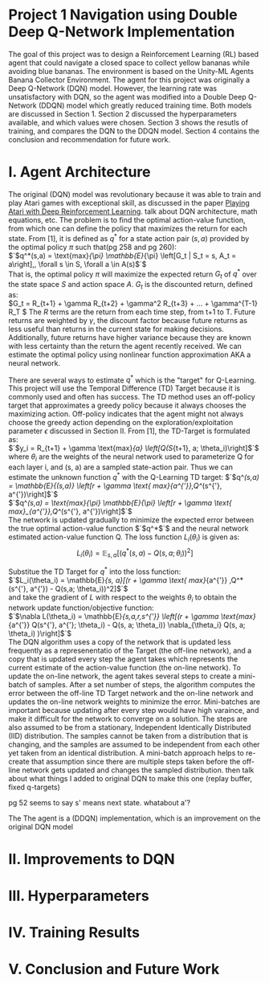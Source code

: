 # Project 1 Navigation using Double Deep Q-Network Implementation
The goal of this project was to design a Reinforcement Learning (RL) based agent that could navigate a closed space to collect yellow bananas while avoiding blue bananas. The environment is based on the Unity-ML Agents Banana Collector Environment. The agent for this project was originally a Deep Q-Network (DQN) model. However, the learning rate was unsatisfactory with DQN, so the agent was modified into a Double Deep Q-Network (DDQN) model which greatly reduced training time. Both models are discussed in Section 1. Section 2 discussed the hyperparameters available, and which values were chosen. Section 3 shows the resutls of training, and compares the DQN to the DDQN model. Section 4 contains the conclusion and recommendation for future work.

# I. Agent Architecture
The original (DQN) model was revolutionary because it was able to train and play Atari games with exceptional skill, as discussed in the paper [Playing Atari with Deep Reinforcement Learning](https://arxiv.org/pdf/1312.5602). 
talk about DQN architecture, math equations, etc.
The problem is to find the optimal action-value function, from which one can define the policy that maximizes the return for each state. From [1], it is defined as $`q^*`$ for a state action pair $(s,a)$ provided by the optimal policy $\pi$ such that(pg 258 and pg 260):  
$`$q^*(s,a) = \text{max}_{\pi} \mathbb{E}_{\pi} \left[G_t | S_t = s, A_t = a\right]\,\,  \forall s \in S, \forall a \in A(s)$`$  
That is, the optimal policy $\pi$ will maximize the expected return $G_t$ of $`q^*`$ over the state space $S$ and action space $A$. $G_t$ is the discounted return, defined as:  
$G_t = R_{t+1} + \gamma R_{t+2} + \gamma^2 R_{t+3} + ... + \gamma^{T-1} R_T $
The $R$ terms are the return from each time step, from t+1 to T. Future returns are weighted by $\gamma$, the discount factor because future returns as less useful than returns in the current state for making decisions. Additionally, future returns have higher variance because they are known with less certainty than the return the agent recently received. We can estimate the optimal policy using nonlinear function approximation AKA a neural network.  

There are several ways to estimate $`q^*`$ which is the "target" for Q-Learning. This project will use the Temporal Difference (TD) Target because it is commonly used and often has success.  The TD method uses an off-policy target that approximates a greedy policy because it always chooses the maximizing action. Off-policy indicates that the agent might not always choose the greedy action depending on the exploration/exploitation parameter $\epsilon$ discussed in Section II. From [1], the TD-Target is formulated as:  
$`$y_i = R_{t+1} + \gamma \text{max}_{a} \left[Q(S_{t+1}, a; \theta_i)\right]$`$   
where $`\theta_i`$ are the weights of the neural network used to parameterize Q for each layer i, and (s, a) are a sampled state-action pair. 
Thus we can estimate the unknown function $`q^*`$ with the Q-Learning TD target:
$`$q^*(s,a) = \mathbb{E}_{(s,a)} \left[r + \gamma \text{ max}_{a^{'}}\,Q^*(s^{'}, a^{'})\right]$`$  
$`$q^*(s,a) = \text{max}_{\pi} \mathbb{E}_{\pi} \left[r + \gamma \text{ max}_{a^{'}}\,Q^*(s^{'}, a^{'})\right]$`$  
The network is updated gradually to minimize the expected error between the true optimal action-value function $`$q^*$`$  and the  neural network estimated action-value function Q. The loss function $L_i(\theta_i)$ is given as:  
$$L_i(\theta_i) = \mathbb{E}_{s, a} [(q^* (s,a) - Q(s,a; \theta_i))^2]$$  

Substitue the TD Target for $`q^*`$ into the loss function:  
$`$L_i(\theta_i) = \mathbb{E}_{s, a}[(r + \gamma \text{ max}_{a^{'}} \,Q^*(s^{'}, a^{'}) - Q(s,a; \theta_i))^2]$`$  
and take the gradient of $L$ with respect to the weights $\theta_i$ to obtain the network update function/objective function:  
$`$\nabla L(\theta_i) = \mathbb{E}_{s,a,r,s^{'}} \left[(r + \gamma \text{max}_{a^{'}} Q(s^{'}, a^{'}; \theta_i) - Q(s, a; \theta_i)) \nabla_{\theta_i} Q(s, a; \theta_i)  )\right]$`$  
The DQN algorithm uses a copy of the network that is updated less frequently as a represenentatio of the Target (the off-line network), and a copy that is updated every step the agent takes which represents the current estimate of the action-value function (the on-line network).
To update the on-line network, the agent takes several steps to create a mini-batch of samples. After a set number of steps, the algorithm computes the error between the off-line TD Target network and the on-line network and updates the on-line network weights to minimize the error. Mini-batches are important because updating after every step would have high varaince, and make it difficult for the network to converge on a solution. The steps are also assumed to be from a stationary,  Independent Identically Distributed (IID)  distribution. The samples cannot be taken from a distribution that is changing, and the samples are assumed to be independent from each other yet taken from an identical distribution. A mini-batch approach helps to re-create that assumption since there are multiple steps taken before the off-line network gets updated and changes the sampled distribution.
then talk about what things I added to original DQN to make this one (replay buffer, fixed q-targets)

pg 52 seems to say s' means next state. whatabout a'?

The 
The agent is a (DDQN) implementation, which is an improvement on the original DQN model
# II. Improvements to  DQN
# III. Hyperparameters
# IV. Training Results
# V. Conclusion and Future Work
